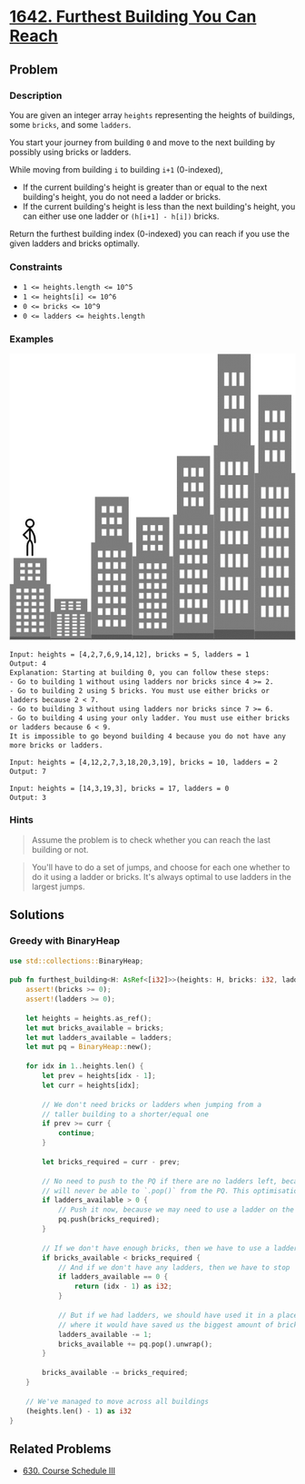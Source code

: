 # [1642. Furthest Building You Can Reach](https://leetcode.com/problems/furthest-building-you-can-reach/)

## Problem

### Description

You are given an integer array `heights` representing the heights of buildings,
some `bricks`, and some `ladders`.

You start your journey from building `0` and move to the next building by
possibly using bricks or ladders.

While moving from building `i` to building `i+1` (0-indexed),

* If the current building's height is greater than or equal to the next
  building's height, you do not need a ladder or bricks.
* If the current building's height is less than the next building's height, you
  can either use one ladder or `(h[i+1] - h[i])` bricks.

Return the furthest building index (0-indexed) you can reach if you use the
given ladders and bricks optimally.

### Constraints

* `1 <= heights.length <= 10^5`
* `1 <= heights[i] <= 10^6`
* `0 <= bricks <= 10^9`
* `0 <= ladders <= heights.length`

### Examples

![image](resources/1642/ex1.gif)

```text
Input: heights = [4,2,7,6,9,14,12], bricks = 5, ladders = 1
Output: 4
Explanation: Starting at building 0, you can follow these steps:
- Go to building 1 without using ladders nor bricks since 4 >= 2.
- Go to building 2 using 5 bricks. You must use either bricks or ladders because 2 < 7.
- Go to building 3 without using ladders nor bricks since 7 >= 6.
- Go to building 4 using your only ladder. You must use either bricks or ladders because 6 < 9.
It is impossible to go beyond building 4 because you do not have any more bricks or ladders.
```

```text
Input: heights = [4,12,2,7,3,18,20,3,19], bricks = 10, ladders = 2
Output: 7
```

```text
Input: heights = [14,3,19,3], bricks = 17, ladders = 0
Output: 3
```

### Hints

> Assume the problem is to check whether you can reach the last building or not.

> You'll have to do a set of jumps, and choose for each one whether to do it
> using a ladder or bricks. It's always optimal to use ladders in the largest
> jumps.

## Solutions

### Greedy with BinaryHeap

```rust
use std::collections::BinaryHeap;

pub fn furthest_building<H: AsRef<[i32]>>(heights: H, bricks: i32, ladders: i32) -> i32 {
    assert!(bricks >= 0);
    assert!(ladders >= 0);

    let heights = heights.as_ref();
    let mut bricks_available = bricks;
    let mut ladders_available = ladders;
    let mut pq = BinaryHeap::new();

    for idx in 1..heights.len() {
        let prev = heights[idx - 1];
        let curr = heights[idx];

        // We don't need bricks or ladders when jumping from a
        // taller building to a shorter/equal one
        if prev >= curr {
            continue;
        }

        let bricks_required = curr - prev;

        // No need to push to the PQ if there are no ladders left, because we 
        // will never be able to `.pop()` from the PQ. This optimisation is optional
        if ladders_available > 0 {
            // Push it now, because we may need to use a ladder on the current index
            pq.push(bricks_required);
        }

        // If we don't have enough bricks, then we have to use a ladder
        if bricks_available < bricks_required {
            // And if we don't have any ladders, then we have to stop
            if ladders_available == 0 {
                return (idx - 1) as i32;
            }

            // But if we had ladders, we should have used it in a place
            // where it would have saved us the biggest amount of bricks
            ladders_available -= 1;
            bricks_available += pq.pop().unwrap();
        }

        bricks_available -= bricks_required;
    }

    // We've managed to move across all buildings
    (heights.len() - 1) as i32
}
```

## Related Problems

* [630. Course Schedule III](/leetcode/600%20-%20699/630%20-%20Course%20Schedule%20III.md)
